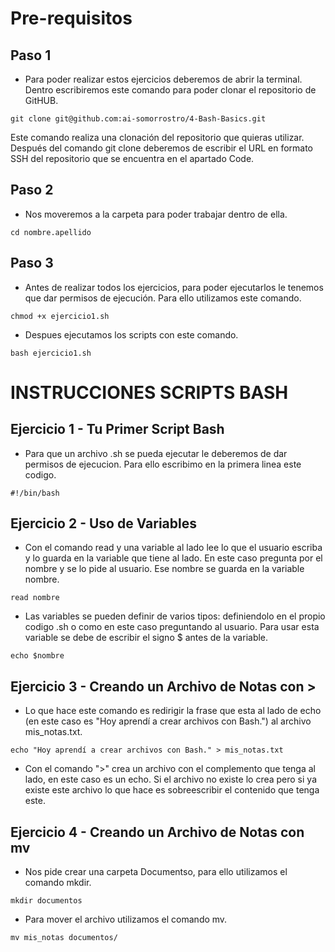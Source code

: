 # Pre-requisitos
## Paso 1
 - Para poder realizar estos ejercicios deberemos de abrir la terminal. Dentro escribiremos este comando para poder clonar el repositorio de GitHUB.

 ``` shell
 git clone git@github.com:ai-somorrostro/4-Bash-Basics.git
 ```
 Este comando realiza una clonación del repositorio que quieras utilizar. Después del comando git clone deberemos de escribir el URL en formato SSH del repositorio que se encuentra en el apartado Code.

## Paso 2
 - Nos moveremos a la carpeta para poder trabajar dentro de ella.

 ```shell
 cd nombre.apellido
 ```

## Paso 3
 - Antes de realizar todos los ejercicios, para poder ejecutarlos le tenemos que dar permisos de ejecución. Para ello utilizamos este comando.
 ```shell
 chmod +x ejercicio1.sh
 ```

 - Despues ejecutamos los scripts con este comando.

 ```shell
 bash ejercicio1.sh
 ```

# INSTRUCCIONES SCRIPTS BASH

## Ejercicio 1 - Tu Primer Script Bash
 - Para que un archivo .sh se pueda ejecutar le deberemos de dar permisos de ejecucion. Para ello escribimo en la primera linea este codigo.

 ```shell
 #!/bin/bash
 ```

## Ejercicio 2 - Uso de Variables 
 - Con el comando read y una variable al lado lee lo que el usuario escriba y lo guarda en la variable que tiene al lado. En este caso pregunta por el nombre y se lo pide al usuario. Ese nombre se guarda en la variable nombre.

 ```shell
 read nombre
 ```

 - Las variables se pueden definir de varios tipos: definiendolo en el propio codigo .sh o como en este caso preguntando al usuario. Para usar esta variable se debe de escribir el signo $ antes de la variable.

 ```shell
 echo $nombre
 ```

## Ejercicio 3 - Creando un Archivo de Notas con >
 - Lo que hace este comando es redirigir la frase que esta al lado de echo (en este caso es "Hoy aprendí a crear archivos con Bash.") al archivo mis_notas.txt.

 ```shell
 echo "Hoy aprendí a crear archivos con Bash." > mis_notas.txt
 ```

 - Con el comando ">" crea un archivo con el complemento que tenga al lado, en este caso es un echo. Si el archivo no existe lo crea pero si ya existe este archivo lo que hace es sobreescribir el contenido que tenga este.

## Ejercicio 4 - Creando un Archivo de Notas con mv
 - Nos pide crear una carpeta Documentso, para ello utilizamos el comando mkdir.
 
 ```shell
 mkdir documentos
 ```

 - Para mover el archivo utilizamos el comando mv.

 ```shell
 mv mis_notas documentos/
 ```